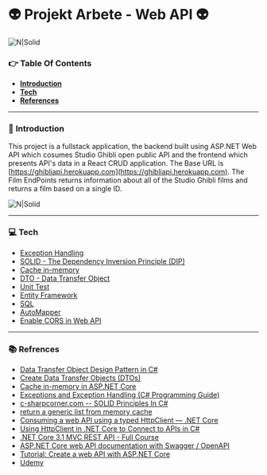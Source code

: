 #  👽 Projekt Arbete - Web API 👽
![N|Solid](https://image.freepik.com/free-vector/woman-coming-other-woman-with-ideas-project_74855-11211.jpg)
### 👉 **Table Of Contents**
 * [**Introduction**](#introduction)
 * [**Tech**](#tech)
 * [**References**](#references)
 
---------

### 📃 **Introduction**


This project is a fullstack application, the backend built using ASP.NET Web API which cosumes Studio Ghibli open public API and the frontend which presents API's data in a React CRUD application.  The Base URL is [https://ghibliapi.herokuapp.com](https://ghibliapi.herokuapp.com). The Film EndPoints returns information about all of the Studio Ghibli films  and returns a film based on a single ID.


![N|Solid](https://cdn.vox-cdn.com/thumbor/1aY3dYYrBy5sSyimWIj2RVaIduU=/0x0:6000x4800/1200x800/filters:focal(3818x1875:4778x2835)/cdn.vox-cdn.com/uploads/chorus_image/image/66840504/Studio_Ghibli_Logo.0.jpg)


--------
### 💻 **Tech**
  - [Exception Handling](https://docs.microsoft.com/en-us/aspnet/core/performance/caching/memory?view=aspnetcore-5.0)
  - [SOLID - The Dependency Inversion Principle (DIP)](https://docs.microsoft.com/en-us/dotnet/csharp/programming-guide/exceptions/) 
  - [Cache in-memory](https://docs.microsoft.com/en-us/aspnet/core/performance/caching/memory?view=aspnetcore-5.0)
  - [DTO - Data Transfer Object](https://docs.microsoft.com/en-us/aspnet/web-api/overview/data/using-web-api-with-entity-framework/part-5) 
  - [Unit Test]() 
  - [Entity Framework](https://docs.microsoft.com/en-us/aspnet/mvc/overview/getting-started/getting-started-with-ef-using-mvc/creating-an-entity-framework-data-model-for-an-asp-net-mvc-application) 
  - [SQL](https://docs.microsoft.com/en-us/ef/ef6/modeling/code-first/workflows/new-database) 
  - [AutoMapper](https://docs.automapper.org/en/stable/Getting-started.html) 
  - [Enable CORS in Web API](https://docs.microsoft.com/en-us/aspnet/core/security/cors?view=aspnetcore-5.0) 
-----------
### 📚 **Refrences** 
- [Data Transfer Object Design Pattern in C#](https://www.codeproject.com/articles/1050468/data-transfer-object-design-pattern-in-csharp#:~:text=DTO%20(Data%20Transfer%20objects)%20is,have%20simple%20setters%20and%20getters.)
- [Create Data Transfer Objects (DTOs)](https://docs.microsoft.com/en-us/aspnet/web-api/overview/data/using-web-api-with-entity-framework/part-5)
- [Cache in-memory in ASP.NET Core](https://docs.microsoft.com/en-us/aspnet/core/performance/caching/memory?view=aspnetcore-5.0)
- [Exceptions and Exception Handling (C# Programming Guide)](https://docs.microsoft.com/en-us/dotnet/csharp/programming-guide/exceptions/)
- [c-sharpcorner.com -- SOLID Principles In C#](https://www.c-sharpcorner.com/UploadFile/damubetha/solid-principles-in-C-Sharp)
- [return a generic list from memory cache](https://stackoverflow.com/questions/34617437/how-can-i-return-a-generic-list-from-memory-cache)
- [Consuming a web API using a typed HttpClient — .NET Core](https://medium.com/cheranga/calling-web-apis-using-typed-httpclients-net-core-20d3d5ce980)
- [Using HttpClient in .NET Core to Connect to APIs in C#](https://www.youtube.com/watch?v=cwgck1k0YKU&ab_channel=IAmTimCorey)
- [.NET Core 3.1 MVC REST API - Full Course](https://www.youtube.com/watch?v=fmvcAzHpsk8&ab_channel=LesJackson)
- [ASP.NET Core web API documentation with Swagger / OpenAPI](https://docs.microsoft.com/en-us/aspnet/core/tutorials/web-api-help-pages-using-swagger?view=aspnetcore-5.0)
- [Tutorial: Create a web API with ASP.NET Core](https://docs.microsoft.com/en-us/aspnet/core/tutorials/first-web-api?view=aspnetcore-5.0&tabs=visual-studio)
- [Udemy](https://www.udemy.com/)
